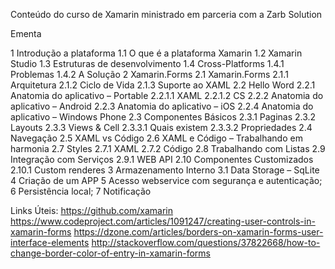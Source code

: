 Conteúdo do curso de Xamarin ministrado em parceria com a Zarb Solution

Ementa

1 Introdução a plataforma 
    1.1 O que é a plataforma Xamarin 
    1.2 Xamarin Studio 
    1.3 Estruturas de desenvolvimento 
    1.4 Cross-Platforms 
        1.4.1 Problemas 
        1.4.2 A Solução 
2 Xamarin.Forms 
    2.1 Xamarin.Forms 
        2.1.1 Arquitetura 
        2.1.2 Ciclo de Vida 
        2.1.3 Suporte ao XAML 
    2.2 Hello Word 
        2.2.1 Anatomia do aplicativo – Portable 
            2.2.1.1 XAML 
            2.2.1.2 CS 
        2.2.2 Anatomia do aplicativo – Android 
        2.2.3 Anatomia do aplicativo – iOS 
        2.2.4 Anatomia do aplicativo – Windows Phone 
    2.3 Componentes Básicos 
        2.3.1 Paginas 
        2.3.2 Layouts 
        2.3.3 Views & Cell 
            2.3.3.1 Quais existem 
            2.3.3.2 Propriedades 
    2.4 Navegação 
    2.5 XAML vs Código 
    2.6 XAML e Código – Trabalhando em harmonia 
    2.7 Styles 
        2.7.1 XAML 
        2.7.2 Código 
    2.8 Trabalhando com Listas 
    2.9 Integração com Serviços 
        2.9.1 WEB API 
    2.10 Componentes Customizados 
        2.10.1 Custom renderes 
3 Armazenamento Interno 
    3.1 Data Storage – SqLite 
4 Criação de um APP 
5 Acesso webservice com segurança e autenticação; 
6 Persistência local; 
7 Notificação

Links Úteis: 
https://github.com/xamarin 
https://www.codeproject.com/articles/1091247/creating-user-controls-in-xamarin-forms 
https://dzone.com/articles/borders-on-xamarin-forms-user-interface-elements 
http://stackoverflow.com/questions/37822668/how-to-change-border-color-of-entry-in-xamarin-forms
